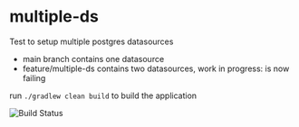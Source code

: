 # multiple-ds
Test to setup multiple postgres datasources

* main branch contains one datasource
* feature/multiple-ds contains two datasources, work in progress: is now failing

run `./gradlew clean build` to build the application

![Build Status](https://github.com/jactor-rises/multiple-ds/actions/workflows/build.yaml/badge.svg)
